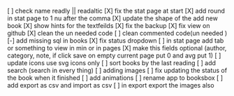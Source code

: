 [ ] check name readly || readaltic 
[X] fix the stat page at start
[X] add round in stat page to 1 nu after the comma
[X] update the shape of the add new book 
[X] show hints for the textfeilds
[X] fix the backup 
[X] fix view on github
[X] clean the un needed code
[ ] clean commented code(un needed )
[-] add missing sql in books 
[X] fix status dropdown
[ ] in stat page add tab or something to view in min or in pages
[X] make this fields optional (author, category, note, if click save on empty current page put 0 and avg put 1)
[ ] update icons use svg icons only
[ ] sort books by the last reading
[ ] add search (search in every thing) 
[ ] adding images
[ ] fix updating the status of the book when it finished
[ ] add animations
[ ] rename app to booksbox
[ ] add export as csv and import as csv
[ ] in export export the images also
